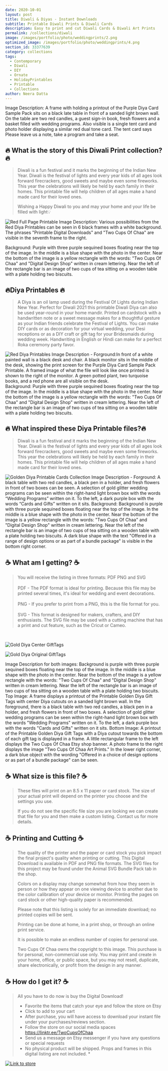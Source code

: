 ```yaml
---
date: 2020-10-01 
layout: post
title: Diwali & Diyas - Instant Downloads
subtitle: Printable Diwali Prints & Diwali Cards
description: Easy to print and cut Diwali Cards & Diwali Art Prints 
permalink: /collections/diwali
image: /images/portfolio/photo/weddingprints/2.png
optimized_image: /images/portfolio/photo/weddingprints/4.png
section_id: 33377639
category: collections
tags:
  - Contemporary
  - Diwali
  - DIY
  - Ornate
  - HolidayPrintables
  - Printable
  - Collections
author: Neera Datta
---
```

Image Description: A frame with holding a printout of the Purple Diya Card Sample Pack sits on a black late table in front of a sanded light brown wall. On the table are two red candles, a guest sign-in book, fresh flowers and a basket filled with wedding programs. Also visible is a single tent card and photo holder displaying a similar red dual tone card. The tent card says Please leave us a note, take a program and take a seat. 

## 🔥 What is the story of this Diwali Print collection? 🔥
>Diwali is a fun festival and it marks the beginning of the Indian New Year. Diwali is the festival of lights and every year kids of all ages look forward firecrackers, good sweets and maybe even some fireworks. This year the celebrations will likely be held by each family in their homes. This printable file will help children of all ages make a hand made card for their loved ones.
>
>Wishing a Happy Diwali to you and may your home and your life be filled with light💡

![Red Full Page Printable](https://i.etsystatic.com/21226651/r/il/57b9c5/3688852472/il_794xN.3688852472_1flb.jpg)
Image Description: Various possibilities from the Red Diya Printables can be seen in 6 black frames with a white background. The phrases "Printable Digital Downloads" and "Two Cups Of Chaa" are visible in the seventh frame to the right.

Background: Purple with three purple sequined boxes floating near the top of the image. In the middle is a blue shape with the photo in the center. Near the bottom of the image is a yellow rectangle with the words: "Two Cups Of Chaa" and "Digital Design Shop" written in cream lettering. Near the left of the rectangle bar is an image of two cups of tea sitting on a wooden table with a plate holding two biscuits. 


## 🔥Diya Printables 🔥 
>A Diya is an oil lamp used during the Festival Of Lights during Indian New Year. Perfect for Diwali 2021 this printable Diwali Diya can also be used year-round in your home mandir. Printed on cardstock with a handwritten note or a sweet message makes for a thoughtful gesture as your Indian friends celebrate the Festival of Lights. You can make DIY cards or as decoration for your virtual wedding, your Desi receptions or as a DIY craft or gift tag for your Bridesmaids during wedding week. Handwriting in English or Hindi can make for a perfect Roka ceremony party favor.

![Red Diya Printables](https://i.etsystatic.com/21226651/r/il/3ef4ca/3717800401/il_794xN.3717800401_iw5o.jpg)
Image Description - Forground:In front of a white painted wall is a black desk and chair. A black monitor sits in the middle of the desk, showing the print screen for the Purple Diya Card Sample Pack Printable. A framed image of what the file will look like once printed is shown to the right of the monitor. A green potted plant, two turquoise books, and a red phone are all visible on the desk.  
Background: Purple with three purple sequined boxes floating near the top of the image. In the middle is a blue shape with the photo in the center. Near the bottom of the image is a yellow rectangle with the words: "Two Cups Of Chaa" and "Digital Design Shop" written in cream lettering. Near the left of the rectangle bar is an image of two cups of tea sitting on a wooden table with a plate holding two biscuits. 

## 🔥 What inspired these Diya Printable files?🔥
>Diwali is a fun festival and it marks the beginning of the Indian New Year. Diwali is the festival of lights and every year kids of all ages look forward firecrackers, good sweets and maybe even some fireworks. This year the celebrations will likely be held by each family in their homes. This printable file will help children of all ages make a hand made card for their loved ones.



![Golden Diya Printable Cards Collection](https://i.etsystatic.com/21226651/r/il/adc087/3765431635/il_794xN.3765431635_9b1d.jpg)
Image Description - Forground: A black table with two red candles, a black pen in a holder, and fresh flowers in front of two boxes can be seen. A selection of gold glitter wedding programs can be seen within the right-hand light brown box with the words “Wedding Programs” written on it. To the left, a dark purple box with the words “Cards and Gifts” written on it sits.
Background: Background is purple with three purple sequined boxes floating near the top of the image. In the middle is a blue shape with the photo in the center. Near the bottom of the image is a yellow rectangle with the words: "Two Cups Of Chaa" and "Digital Design Shop" written in cream lettering. Near the left of the rectangle bar is an image of two cups of tea sitting on a wooden table with a plate holding two biscuits. A dark blue shape with the text "Offered in a range of design options or as part of a bundle package" is visible in the bottom right corner.


## ☕ What am I getting? ☕
>You will receive the listing in three formats: PDF PNG and SVG
> <br/>
> <br/>
> PDF - The PDF format is ideal for printing. Because this file may be printed several times, it's ideal for wedding and event decorations.
> <br/>
> <br/>
> PNG - If you prefer to print from a PNG, this is the file format for you.
> <br/>
> <br/>
> SVG - This format is designed for makers, crafters, and DIY enthusiasts. The SVG file may be used with a cutting machine that has a print and cut feature, such as the Cricut or Cameo.

<br/>

![Gold Diya Center GiftTags](https://i.etsystatic.com/21226651/r/il/5bb5ba/3765493189/il_794xN.3765493189_m4oa.jpg)

![Gold Diya Original GiftTags](https://i.etsystatic.com/21226651/r/il/773342/3765443979/il_794xN.3765443979_r11d.jpg)

Image Description for both images: Background is purple with three purple sequined boxes floating near the top of the image. In the middle is a blue shape with the photo in the center. Near the bottom of the image is a yellow rectangle with the words: "Two Cups Of Chaa" and "Digital Design Shop" written in cream lettering. Near the left of the rectangle bar is an image of two cups of tea sitting on a wooden table with a plate holding two biscuits. 
Top Image: A frame displays a printout of the Printable Golden Diya Gift Tags with center Diya cutouts on a sanded light brown wall. In the foreground, there is a black table with two red candles, a black pen in a holder, and fresh flowers in front of two boxes. A selection of gold glitter wedding programs can be seen within the right-hand light brown box with the words "Wedding Programs" written on it. To the left, a dark purple box with the words "Cards and Gifts" written on it sits.
Bottom Image: A printout of the Printable Golden Diya Gift Tags with a Diya cutout towards the bottom of each gift tag is displayed in a frame. A little rectangular frame to the left displays the Two Cups Of Chaa Etsy shop banner. A photo frame to the right displays the image "Two Cups Of Chaa Art Prints." In the lower right corner, a dark blue object with the wording "Offered in a choice of design options or as part of a bundle package" can be seen.



## ☕ What size is this file? ☕
>These files will print on an 8.5 x 11 paper or card stock. The size of your actual print will depend on the printer you choose and the 
>settings you use.
>
>If you do not see the specific file size you are looking we can create that file for you and then make a custom listing. 
>Contact us for more details.

## ☕ Printing and Cutting ☕
>The quality of the printer and the paper or card stock you pick impact the final project's quality when printing or cutting. This Digital Download is available in PDF and PNG file formats. The SVG files for this project may be found under the Animal SVG Bundle Pack
>tab in the shop.
>
>Colors on a display may change somewhat from how they seem in person or how they appear on one viewing device to another due to the color calibration of your device or monitor. Printing the pages on card stock or other high-quality paper is recommended.
>
>Please note that this listing is solely for an immediate download; no printed copies will be sent.
>
>Printing can be done at home, in a print shop, or through an online print service.
>
>It is possible to make an endless number of copies for personal use. 
>
>Two Cups Of Chaa owns the copyright to this image. This purchase is for personal, non-commercial use only. You may print and create in your home, 
>office, or public space, but you may not resell, duplicate, share electronically, or profit from the design in any manner.

## ☕ How do I get it? ☕
>All you have to do now is buy the Digital Download!
>* Favorite the items that catch your eye and follow the store on Etsy
>* Click to add to your cart
>* After purchase, you will have access to download your instant file under your purchases/reviews section. 
>* Follow the store on our social media spaces https://linktr.ee/TwoCupsOfChaa
>* Send us a message on Etsy messenger if you have any questions or special requests 
>* No physical product will be shipped. Props and frames in this digital listing are not included. *



[![Link to store](\images\portfolio\photo\printables.png)](https://www.etsy.com/shop/TwoCupsOfChaa?ref=simple-shop-header-name&listing_id=1099857750&section_id=37228866)